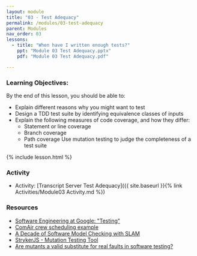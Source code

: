 ```yaml
---
layout: module
title: "03 - Test Adequacy"
permalink: /modules/03-test-adequacy
parent: Modules
nav_order: 03
lessons: 
  - title: "When have I written enough tests?"
    ppt: "Module 03 Test Adequacy.pptx"
    pdf: "Module 03 Test Adequacy.pdf"

---
```

### Learning Objectives:
By the end of this lesson, you should be able to:
* Explain different reasons why you might want to test
* Design a TDD test suite by identifying equivalence classes of inputs
* Explain the following measures of code coverage, and how they differ:
  * Statement or line coverage
  * Branch coverage
  * Path coverage
Use mutation testing to judge the completeness of a test suite


{% include lesson.html %}

### Activity
* Activity: [Transcript Server Test Adequacy]({{ site.baseurl }}{% link Activities/Module03 Activity.md %})


### Resources
* [Software Engineering at Google: "Testing"](https://learning.oreilly.com/library/view/software-engineering-at/9781492082781/ch11.html)
* [ComAir crew scheduling example](https://arstechnica.com/uncategorized/2004/12/4490-2/)
* [A Decade of Software Model Checking with SLAM](https://cacm.acm.org/magazines/2011/7/109893-a-decade-of-software-model-checking-with-slam/fulltext)
* [StrykerJS - Mutation Testing Tool](https://stryker-mutator.io)
* [Are mutants a valid substitute for real faults in software testing?](https://homes.cs.washington.edu/~mernst/pubs/mutation-effectiveness-fse2014-abstract.html)
